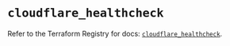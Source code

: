 # `cloudflare_healthcheck`

Refer to the Terraform Registry for docs: [`cloudflare_healthcheck`](https://registry.terraform.io/providers/cloudflare/cloudflare/4.49.1/docs/resources/healthcheck).
